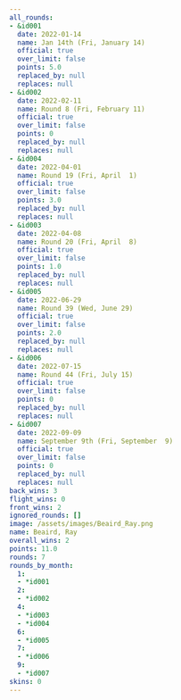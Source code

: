 ```yaml
---
all_rounds:
- &id001
  date: 2022-01-14
  name: Jan 14th (Fri, January 14)
  official: true
  over_limit: false
  points: 5.0
  replaced_by: null
  replaces: null
- &id002
  date: 2022-02-11
  name: Round 8 (Fri, February 11)
  official: true
  over_limit: false
  points: 0
  replaced_by: null
  replaces: null
- &id004
  date: 2022-04-01
  name: Round 19 (Fri, April  1)
  official: true
  over_limit: false
  points: 3.0
  replaced_by: null
  replaces: null
- &id003
  date: 2022-04-08
  name: Round 20 (Fri, April  8)
  official: true
  over_limit: false
  points: 1.0
  replaced_by: null
  replaces: null
- &id005
  date: 2022-06-29
  name: Round 39 (Wed, June 29)
  official: true
  over_limit: false
  points: 2.0
  replaced_by: null
  replaces: null
- &id006
  date: 2022-07-15
  name: Round 44 (Fri, July 15)
  official: true
  over_limit: false
  points: 0
  replaced_by: null
  replaces: null
- &id007
  date: 2022-09-09
  name: September 9th (Fri, September  9)
  official: true
  over_limit: false
  points: 0
  replaced_by: null
  replaces: null
back_wins: 3
flight_wins: 0
front_wins: 2
ignored_rounds: []
image: /assets/images/Beaird_Ray.png
name: Beaird, Ray
overall_wins: 2
points: 11.0
rounds: 7
rounds_by_month:
  1:
  - *id001
  2:
  - *id002
  4:
  - *id003
  - *id004
  6:
  - *id005
  7:
  - *id006
  9:
  - *id007
skins: 0
---
```

